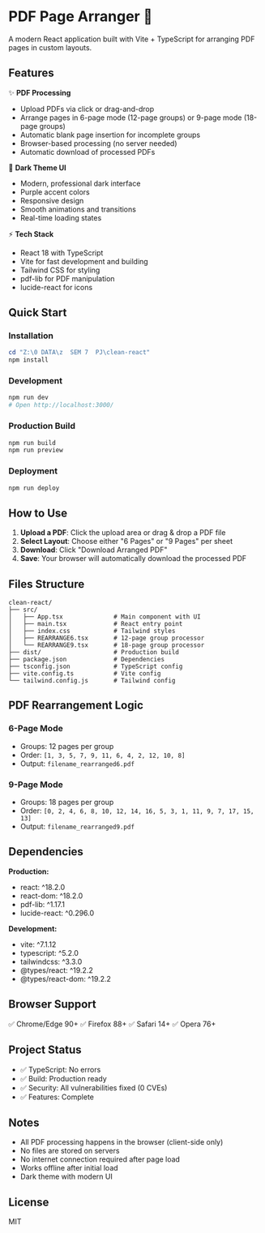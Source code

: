 # PDF Page Arranger 📄

A modern React application built with Vite + TypeScript for arranging PDF pages in custom layouts.

## Features

✨ **PDF Processing**
- Upload PDFs via click or drag-and-drop
- Arrange pages in 6-page mode (12-page groups) or 9-page mode (18-page groups)
- Automatic blank page insertion for incomplete groups
- Browser-based processing (no server needed)
- Automatic download of processed PDFs

🎨 **Dark Theme UI**
- Modern, professional dark interface
- Purple accent colors
- Responsive design
- Smooth animations and transitions
- Real-time loading states

⚡ **Tech Stack**
- React 18 with TypeScript
- Vite for fast development and building
- Tailwind CSS for styling
- pdf-lib for PDF manipulation
- lucide-react for icons

## Quick Start

### Installation

```powershell
cd "Z:\0 DATA\z  SEM 7  PJ\clean-react"
npm install
```

### Development

```powershell
npm run dev
# Open http://localhost:3000/
```

### Production Build

```powershell
npm run build
npm run preview
```

### Deployment

```powershell
npm run deploy
```

## How to Use

1. **Upload a PDF**: Click the upload area or drag & drop a PDF file
2. **Select Layout**: Choose either "6 Pages" or "9 Pages" per sheet
3. **Download**: Click "Download Arranged PDF"
4. **Save**: Your browser will automatically download the processed PDF

## Files Structure

```
clean-react/
├── src/
│   ├── App.tsx              # Main component with UI
│   ├── main.tsx             # React entry point
│   ├── index.css            # Tailwind styles
│   ├── REARRANGE6.tsx       # 12-page group processor
│   └── REARRANGE9.tsx       # 18-page group processor
├── dist/                    # Production build
├── package.json             # Dependencies
├── tsconfig.json            # TypeScript config
├── vite.config.ts           # Vite config
└── tailwind.config.js       # Tailwind config
```

## PDF Rearrangement Logic

### 6-Page Mode

- Groups: 12 pages per group
- Order: `[1, 3, 5, 7, 9, 11, 6, 4, 2, 12, 10, 8]`
- Output: `filename_rearranged6.pdf`

### 9-Page Mode

- Groups: 18 pages per group
- Order: `[0, 2, 4, 6, 8, 10, 12, 14, 16, 5, 3, 1, 11, 9, 7, 17, 15, 13]`
- Output: `filename_rearranged9.pdf`

## Dependencies

**Production:**
- react: ^18.2.0
- react-dom: ^18.2.0
- pdf-lib: ^1.17.1
- lucide-react: ^0.296.0

**Development:**
- vite: ^7.1.12
- typescript: ^5.2.0
- tailwindcss: ^3.3.0
- @types/react: ^19.2.2
- @types/react-dom: ^19.2.2

## Browser Support

✅ Chrome/Edge 90+
✅ Firefox 88+
✅ Safari 14+
✅ Opera 76+

## Project Status

- ✅ TypeScript: No errors
- ✅ Build: Production ready
- ✅ Security: All vulnerabilities fixed (0 CVEs)
- ✅ Features: Complete

## Notes

- All PDF processing happens in the browser (client-side only)
- No files are stored on servers
- No internet connection required after page load
- Works offline after initial load
- Dark theme with modern UI

## License

MIT
